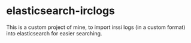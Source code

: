 elasticsearch-irclogs
=====================

This is a custom project of mine, to import irssi logs (in a custom format) into elasticsearch for easier searching.
